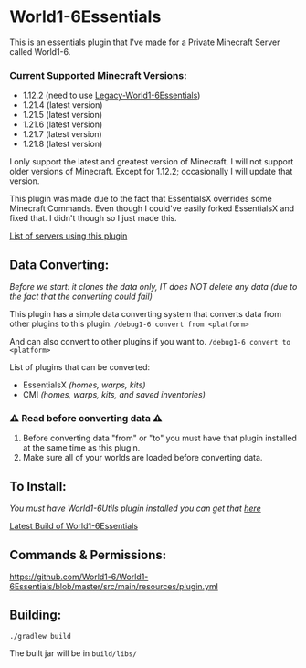 # World1-6Essentials
This is an essentials plugin that I've made for a Private Minecraft Server called World1-6.

### Current Supported Minecraft Versions:
- 1.12.2 (need to use [Legacy-World1-6Essentials](https://github.com/World1-6/Legacy-World1-6Essentials))
- 1.21.4 (latest version)
- 1.21.5 (latest version)
- 1.21.6 (latest version)
- 1.21.7 (latest version)
- 1.21.8 (latest version)

I only support the latest and greatest version of Minecraft. I will not support older versions of Minecraft.
Except for 1.12.2; occasionally I will update that version.

This plugin was made due to the fact that EssentialsX overrides some Minecraft Commands.
Even though I could've easily forked EssentialsX and fixed that. I didn't though so I just made this.

[List of servers using this plugin](https://bstats.org/plugin/bukkit/World1-6Essentials)
## Data Converting:
*Before we start: it clones the data only, IT does NOT delete any data (due to the fact that the converting could fail)*

This plugin has a simple data converting system that converts data from other plugins to this plugin.
`/debug1-6 convert from <platform>`

And can also convert to other plugins if you want to.
`/debug1-6 convert to <platform>`

List of plugins that can be converted:
- EssentialsX *(homes, warps, kits)*
- CMI *(homes, warps, kits, and saved inventories)*

### ⚠️ Read before converting data ⚠️
1. Before converting data "from" or "to" you must have that plugin installed at the same time as this plugin.
2. Make sure all of your worlds are loaded before converting data.

## To Install:
*You must have World1-6Utils plugin installed you can get that [here](https://github.com/World1-6/World1-6Utils/releases)*

[Latest Build of World1-6Essentials](https://github.com/World1-6/World1-6Essentials/releases)

## Commands & Permissions:
https://github.com/World1-6/World1-6Essentials/blob/master/src/main/resources/plugin.yml

## Building:
`./gradlew build`

The built jar will be in `build/libs/`

